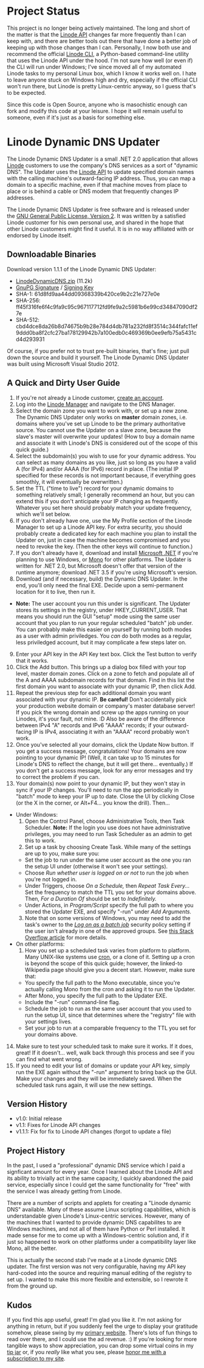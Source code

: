 # Project Status
This project is no longer being actively maintained. The long and short of the matter is that the [Linode API](https://www.linode.com/products/api/) changes far more frequently than I can keep with, and there are better tools out there that have done a better job of keeping up with those changes than I can. Personally, I now both use and recommend the official [Linode CLI](https://github.com/linode/linode-cli), a Python-based command-line utility that uses the Linode API under the hood. I'm not sure how well (or even if) the CLI will run under Windows; I've since moved all of my automated Linode tasks to my personal Linux box, which I know it works well on. I hate to leave anyone stuck on Windows high and dry, especially if the official CLI won't run there, but Linode is pretty Linux-centric anyway, so I guess that's to be expected.

Since this code is Open Source, anyone who is masochistic enough can fork and modify this code at your leisure. I hope it will remain useful to someone, even if it's just as a basis for something else.

# Linode Dynamic DNS Updater
The Linode Dynamic DNS Updater is a small .NET 2.0 application that allows [Linode](https://www.linode.com) customers to use the company's DNS services as a sort of "dynamic DNS". The Updater uses the [Linode API](https://www.linode.com/products/api/) to update specified domain names with the calling machine's outward-facing IP address. Thus, you can map a domain to a specific machine, even if that machine moves from place to place or is behind a cable or DNS modem that frequently changes IP addresses.

The Linode Dynamic DNS Updater is free software and is released under the [GNU General Public License, Version 2](https://github.com/gpfjeff/linode-dynamic-dns/blob/master/LICENSE). It was written by a satisfied Linode customer for his own personal use, and shared in the hope that other Linode customers might find it useful. It is in no way affiliated with or endorsed by Linode itself.

## Downloadable Binaries

Download version 1.1.1 of the Linode Dynamic DNS Updater:
* [LinodeDynamicDNS.zip](https://github.com/gpfjeff/linode-dynamic-dns/releases/download/v1.1.1/LinodeDynamicDNS.zip) (11.2k)
* [GnuPG Signature](https://github.com/gpfjeff/linode-dynamic-dns/releases/download/v1.1.1/LinodeDynamicDNS.zip.sig) / [Signing Key](https://www.gpf-comics.com/gnupg.php)
* SHA-1: 61d8fd9aa44dd09368339b420ce9b2c21e727e0e
* SHA-256: ff45f316fe6f4c9fa9c95c967117712fd9fe9a2c5981b6e99cd34847090df27e
* SHA-512: cbd4dce8da26b8d74675b9b28e784d4db781a232fd8f3514c344fafc11ef9ddd0ba8f2cfc27ba178129942b7a100edb0c469369b0ee9efb75a5431cd4d293931

Of course, if you prefer not to trust pre-built binaries, that's fine; just pull down the source and build it yourself. The Linode Dynamic DNS Updater was built using Microsoft Visual Studio 2012.

## A Quick and Dirty User Guide

1. If you're not already a Linode customer, [create an account](https://manager.linode.com/session/signup).
2. Log into the [Linode Manager](https://manager.linode.com/) and navigate to the DNS Manager.
3. Select the domain zone you want to work with, or set up a new zone. The Dynamic DNS Updater only works on **master** domain zones, i.e. domains where you've set up Linode to be the primary authoritative source. You cannot use the Updater on a slave zone, because the slave's master will overwrite your updates! (How to buy a domain name and associate it with Linode's DNS is considered out of the scope of this quick guide.)
4. Select the subdomain(s) you wish to use for your dynamic address. You can select as many domains as you like, just so long as you have a valid A (for IPv4) and/or AAAA (for IPv6) record in place. (The initial IP specified for these records is not important because, if everything goes smoothly, it will eventually be overwritten.)
5. Set the TTL ("time to live") record for your dynamic domains to something relatively small; I generally recommend an hour, but you can extend this if you don't anticipate your IP changing as frequently. Whatever you set here should probably match your update frequency, which we'll set below.
6. If you don't already have one, use the My Profile section of the Linode Manager to set up a Linode API key. For extra security, you should probably create a dedicated key for each machine you plan to install the Updater on, just in case the machine becomes compromised and you need to revoke the key. (Then the other keys will continue to function.)
7. If you don't already have it, download and install [Microsoft .NET](https://msdn.microsoft.com/en-us/vstudio/aa496123) if you're planning to use Windows, or [Mono](http://www.mono-project.com/) for other platforms. The Updater is written for .NET 2.0, but Microsoft doesn't offer that version of the runtime anymore; download .NET 3.5 if you're using Microsoft's version.
8. Download (and if necessary, build) the Dynamic DNS Updater. In the end, you'll only need the final EXE. Decide upon a semi-permanent location for it to live, then run it.
  * **Note:** The user account you run this under is significant. The Updater stores its settings in the registry, under HKEY_CURRENT_USER. That means you should run the GUI "setup" mode using the same user account that you plan to run your regular scheduled "batch" job under. You can probably make this easier on yourself by running both modes as a user with admin priviledges. You *can* do both modes as a regular, less priviledged account, but it may complicate a few steps later on.
9. Enter your API key in the API Key text box. Click the Test button to verify that it works.
10. Click the Add button. This brings up a dialog box filled with your top level, master domain zones. Click on a zone to fetch and populate all of the A and AAAA subdomain records for that domain. Find in this list the first domain you want to associate with your dynamic IP, then click Add.
11. Repeat the previous step for each additional domain you want associated with your dynamic IP. **Be careful!** Don't accidentally pick your production website domain or company's master database server! If you pick the wrong domain and screw up the apps running on your Linodes, it's your fault, not mine. :D Also be aware of the difference between IPv4 "A" records and IPv6 "AAAA" records; if your outward-facing IP is IPv4, associating it with an "AAAA" record probably won't work.
12. Once you've selected all your domains, click the Update Now button. If you get a success message, congratulations! Your domains are now pointing to your dynamic IP! (Well, it can take up to 15 minutes for Linode's DNS to reflect the change, but it will get there... eventually.) If you don't get a success message, look for any error messages and try to correct the problem if you can.
13. Your domain(s) now point to your dynamic IP, but they won't stay in sync if your IP changes. You'll need to run the app periodically in "batch" mode to keep your IP up to date. Close the UI by clicking Close (or the X in the corner, or Alt+F4... you know the drill). Then...
  * Under Windows:
    1. Open the Control Panel, choose Administrative Tools, then Task Scheduler. **Note:** If the login you use does not have administrative privileges, you may need to run Task Scheduler as an admin to get this to work.
    2. Set up a task by choosing Create Task. While many of the settings are up to you, make sure you:
      * Set the job to run under the same user account as the one you ran the setup UI under (otherwise it won't see your settings).
      * Choose *Run whether user is logged on or not* to run the job when you're not logged in.
      * Under Triggers, choose *On a Schedule,* then *Repeat Task Every...* Set the frequency to match the TTL you set for your domains above. Then, *For a Duration Of* should be set to *Indefinitely.*
      * Under Actions, in *Program/Script* specify the full path to where you stored the Updater EXE, and specify "-run" under *Add Arguments.*
    3. Note that on some versions of Windows, you may need to add the task's owner to the *[Log on as a batch job](https://technet.microsoft.com/en-us/library/dn221944.aspx)* security policy setting if the user isn't already in one of the approved groups. See [this Stack Overflow article](http://stackoverflow.com/questions/14405433/scheduled-tasks-fail-to-run) for more details.
  * On other platforms:
    1. How you set up a scheduled task varies from platform to platform. Many UNIX-like systems use [cron](https://en.wikipedia.org/wiki/Cron), or a clone of it. Setting up a cron is beyond the scope of this quick guide; however, the linked-to Wikipedia page should give you a decent start. However, make sure that:
      * You specify the full path to the Mono executable, since you're actually calling Mono from the cron and asking it to run the Updater.
      * After Mono, you specify the full path to the Updater EXE.
      * Include the "-run" command-line flag.
      * Schedule the job to run as the same user account that you used to run the setup UI, since that determines where the "registry" file with your settings lives.
      * Set your job to run at a comparable frequency to the TTL you set for your domains above.
14. Make sure to test your scheduled task to make sure it works. If it does, great! If it doesn't... well, walk back through this process and see if you can find what went wrong.
15. If you need to edit your list of domains or update your API key, simply run the EXE again without the "-run" argument to bring back up the GUI. Make your changes and they will be immediately saved. When the scheduled task runs again, it will use the new settings.

## Version History
* v1.0: Initial release
* v1.1: Fixes for Linode API changes
* v1.1.1: Fix for fix to Linode API changes (forgot to update a file)

## Project History

In the past, I used a "professional" dynamic DNS service which I paid a signficant amount for every year. Once I learned about the Linode API and its ability to trivially act in the same capacity, I quickly abandoned the paid service, especially since I could get the same functionality for "free" with the service I was already getting from Linode.

There are a number of scripts and applets for creating a "Linode dynamic DNS" available. Many of these assume Linux scripting capabilities, which is understandable given Linode's Linux-centric services. However, many of the machines that I wanted to provide dynamic DNS capabilites to are Windows machines, and not all of them have Python or Perl installed. It made sense for me to come up with a Windows-centric solution and, if it just so happened to work on other platforms under a compatibility layer like Mono, all the better.

This is actually the second stab I've made at a Linode dynamic DNS updater. The first version was not very configurable, having my API key hard-coded into the source and requiring manual editing of the registry to set up. I wanted to make this more flexible and extensible, so I rewrote it from the ground up.

## Kudos

If you find this app useful, great! I'm glad you like it. I'm not asking for anything in return, but if you suddenly feel the urge to display your gratitude somehow, please swing by my [primary website](https://www.gpf-comics.com/). There's lots of fun things to read over there, and I could use the ad revenue. :) If you're looking for more tangible ways to show appreciation, you can drop some virtual coins in my [tip jar](https://www.gpf-comics.com/tips.php) or, if you *really* like what you see, please [honor me with a subscription to my site](https://www.gpf-comics.com/premium/).
